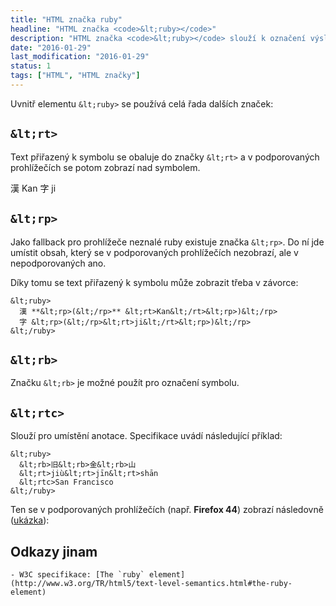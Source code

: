 ```yaml
---
title: "HTML značka ruby"
headline: "HTML značka <code>&lt;ruby></code>"
description: "HTML značka <code>&lt;ruby></code> slouží k označení výslovností symbolů východních asijských znaků."
date: "2016-01-29"
last_modification: "2016-01-29"
status: 1
tags: ["HTML", "HTML značky"]
---
```


Uvnitř elementu `&lt;ruby>` se používá celá řada dalších značek:

## `&lt;rt>`

Text přiřazený k symbolu se obaluje do značky `&lt;rt>` a v podporovaných prohlížečích se potom zobrazí nad symbolem.

  漢 Kan
  字 ji

## `&lt;rp>`

Jako fallback pro prohlížeče neznalé ruby existuje značka `&lt;rp>`. Do ní jde umístit obsah, který se v podporovaných prohlížečích nezobrazí, ale v nepodporovaných ano.

Díky tomu se text přiřazený k symbolu může zobrazit třeba v závorce:

```
&lt;ruby>
  漢 **&lt;rp>(&lt;/rp>** &lt;rt>Kan&lt;/rt>&lt;rp>)&lt;/rp>
  字 &lt;rp>(&lt;/rp>&lt;rt>ji&lt;/rt>&lt;rp>)&lt;/rp>
&lt;/ruby>
```

## `&lt;rb>`

Značku `&lt;rb>` je možné použít pro označení symbolu.

## `&lt;rtc>`

Slouží pro umístění anotace. Specifikace uvádí následující příklad:

```
&lt;ruby>
  &lt;rb>旧&lt;rb>金&lt;rb>山
  &lt;rt>jiù&lt;rt>jīn&lt;rt>shān
  &lt;rtc>San Francisco
&lt;/ruby>
```

Ten se v podporovaných prohlížečích (např. **Firefox 44**) zobrazí následovně ([ukázka](http://kod.djpw.cz/eztb)):

## Odkazy jinam

    - W3C specifikace: [The `ruby` element](http://www.w3.org/TR/html5/text-level-semantics.html#the-ruby-element)